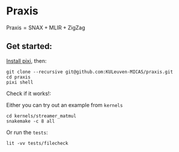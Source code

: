 # Praxis

$\text{Praxis} = \text{SNAX} + \text{MLIR} + \text{ZigZag}$

## Get started:

[Install pixi](https://pixi.sh), then:
```shell
git clone --recursive git@github.com:KULeuven-MICAS/praxis.git
cd praxis
pixi shell
```
Check if it works!:

Either you can try out an example from `kernels`
```shell
cd kernels/streamer_matmul
snakemake -c 8 all
```
Or run the `tests`:
```shell
lit -vv tests/filecheck
```
